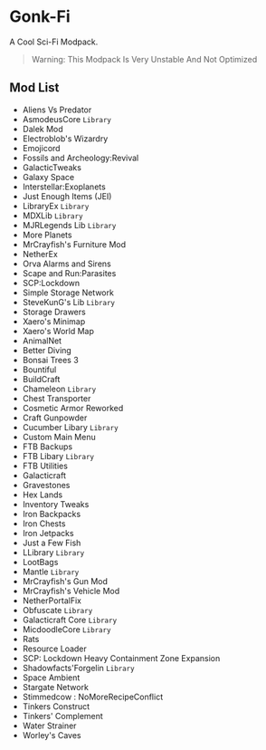 # Gonk-Fi
A Cool Sci-Fi Modpack. 
> Warning: This Modpack Is Very Unstable And Not Optimized
## Mod List

- Aliens Vs Predator
- AsmodeusCore ```Library```
- Dalek Mod
- Electroblob's Wizardry
- Emojicord
- Fossils and Archeology:Revival
- GalacticTweaks
- Galaxy Space
- Interstellar:Exoplanets
- Just Enough Items (JEI)
- LibraryEx ```Library```
- MDXLib ```Library```
- MJRLegends Lib ```Library```
- More Planets
- MrCrayfish's Furniture Mod
- NetherEx
- Orva Alarms and Sirens
- Scape and Run:Parasites
- SCP:Lockdown
- Simple Storage Network
- SteveKunG's Lib ```Library```
- Storage Drawers
- Xaero's Minimap
- Xaero's World Map
- AnimalNet
- Better Diving
- Bonsai Trees 3
- Bountiful
- BuildCraft
- Chameleon ```Library```
- Chest Transporter
- Cosmetic Armor Reworked
- Craft Gunpowder
- Cucumber Libary ```Library```
- Custom Main Menu
- FTB Backups
- FTB Libary ```Library```
- FTB Utilities
- Galacticraft
- Gravestones
- Hex Lands
- Inventory Tweaks
- Iron Backpacks
- Iron Chests
- Iron Jetpacks
- Just a Few Fish
- LLibrary ```Library```
- LootBags
- Mantle ```Library```
- MrCrayfish's Gun Mod
- MrCrayfish's Vehicle Mod
- NetherPortalFix
- Obfuscate ```Library```
- Galacticraft Core ```Library```
- MicdoodleCore ```Library```
- Rats
- Resource Loader
- SCP: Lockdown Heavy Containment Zone Expansion
- Shadowfacts'Forgelin ```Library```
- Space Ambient
- Stargate Network
- Stimmedcow : NoMoreRecipeConflict
- Tinkers Construct
- Tinkers' Complement
- Water Strainer
- Worley's Caves
